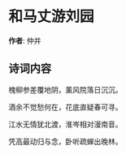 # 和马丈游刘园

**作者**: 仲并

## 诗词内容

槐柳参差覆地阴，薰风院落日沉沉。

酒余不觉愁何在，花底直疑春可寻。

江水无情犹北渡，淮岑相对漫南音。

凭高最动归与念，卧听疏蝉出晚林。

